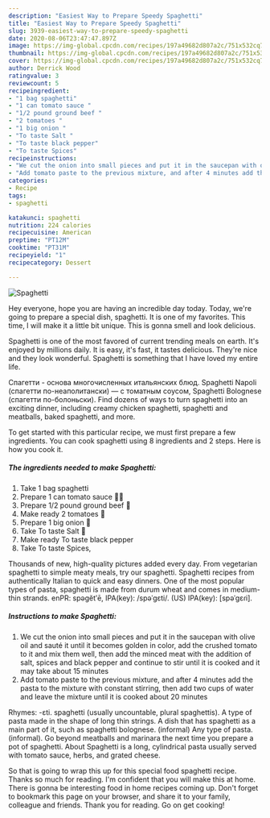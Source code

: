 ```yaml
---
description: "Easiest Way to Prepare Speedy Spaghetti"
title: "Easiest Way to Prepare Speedy Spaghetti"
slug: 3939-easiest-way-to-prepare-speedy-spaghetti
date: 2020-08-06T23:47:47.897Z
image: https://img-global.cpcdn.com/recipes/197a49682d807a2c/751x532cq70/spaghetti-recipe-main-photo.jpg
thumbnail: https://img-global.cpcdn.com/recipes/197a49682d807a2c/751x532cq70/spaghetti-recipe-main-photo.jpg
cover: https://img-global.cpcdn.com/recipes/197a49682d807a2c/751x532cq70/spaghetti-recipe-main-photo.jpg
author: Derrick Wood
ratingvalue: 3
reviewcount: 5
recipeingredient:
- "1 bag spaghetti"
- "1 can tomato sauce "
- "1/2 pound ground beef "
- "2 tomatoes "
- "1 big onion "
- "To taste Salt "
- "To taste black pepper"
- "To taste Spices"
recipeinstructions:
- "We cut the onion into small pieces and put it in the saucepan with olive oil and sauté it until it becomes golden in color, add the crushed tomato to it and mix them well, then add the minced meat with the addition of salt, spices and black pepper and continue to stir until it is cooked and it may take about 15 minutes"
- "Add tomato paste to the previous mixture, and after 4 minutes add the pasta to the mixture with constant stirring, then add two cups of water and leave the mixture until it is cooked about 20 minutes"
categories:
- Recipe
tags:
- spaghetti

katakunci: spaghetti 
nutrition: 224 calories
recipecuisine: American
preptime: "PT12M"
cooktime: "PT31M"
recipeyield: "1"
recipecategory: Dessert

---
```



![Spaghetti](https://img-global.cpcdn.com/recipes/197a49682d807a2c/751x532cq70/spaghetti-recipe-main-photo.jpg)

Hey everyone, hope you are having an incredible day today. Today, we're going to prepare a special dish, spaghetti. It is one of my favorites. This time, I will make it a little bit unique. This is gonna smell and look delicious.

Spaghetti is one of the most favored of current trending meals on earth. It's enjoyed by millions daily. It is easy, it's fast, it tastes delicious. They're nice and they look wonderful. Spaghetti is something that I have loved my entire life.

Cпагетти - основа многочисленных итальянских блюд. Spaghetti Napoli (спагетти по-неаполитански) — с томатным соусом, Spaghetti Bolognese (спагетти по-болоньски). Find dozens of ways to turn spaghetti into an exciting dinner, including creamy chicken spaghetti, spaghetti and meatballs, baked spaghetti, and more.


To get started with this particular recipe, we must first prepare a few ingredients. You can cook spaghetti using 8 ingredients and 2 steps. Here is how you cook it.

<!--inarticleads1-->

##### The ingredients needed to make Spaghetti:

1. Take 1 bag spaghetti
1. Prepare 1 can tomato sauce 🍅🥫
1. Prepare 1/2 pound ground beef 🥩
1. Make ready 2 tomatoes 🍅
1. Prepare 1 big onion 🌰
1. Take To taste Salt 🧂
1. Make ready To taste black pepper
1. Take To taste Spices,


Thousands of new, high-quality pictures added every day. From vegetarian spaghetti to simple meaty meals, try our spaghetti. Spaghetti recipes from authentically Italian to quick and easy dinners. One of the most popular types of pasta, spaghetti is made from durum wheat and comes in medium-thin strands. enPR: spəgĕtʹē, IPA(key): /spəˈɡɛti/. (US) IPA(key): [spəˈɡɛɾi]. 

<!--inarticleads2-->

##### Instructions to make Spaghetti:

1. We cut the onion into small pieces and put it in the saucepan with olive oil and sauté it until it becomes golden in color, add the crushed tomato to it and mix them well, then add the minced meat with the addition of salt, spices and black pepper and continue to stir until it is cooked and it may take about 15 minutes
1. Add tomato paste to the previous mixture, and after 4 minutes add the pasta to the mixture with constant stirring, then add two cups of water and leave the mixture until it is cooked about 20 minutes


Rhymes: -ɛti. spaghetti (usually uncountable, plural spaghettis). A type of pasta made in the shape of long thin strings. A dish that has spaghetti as a main part of it, such as spaghetti bolognese. (informal) Any type of pasta. (informal). Go beyond meatballs and marinara the next time you prepare a pot of spaghetti. About Spaghetti is a long, cylindrical pasta usually served with tomato sauce, herbs, and grated cheese. 

So that is going to wrap this up for this special food spaghetti recipe. Thanks so much for reading. I'm confident that you will make this at home. There is gonna be interesting food in home recipes coming up. Don't forget to bookmark this page on your browser, and share it to your family, colleague and friends. Thank you for reading. Go on get cooking!
